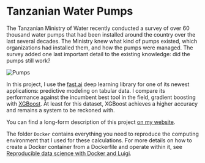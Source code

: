 Tanzanian Water Pumps
==============================

The Tanzanian Ministry of Water recently conducted a survey of over 60 thousand water pumps that had been installed around the country over the last several decades.  The Ministry knew what kind of pumps existed, which organizations had installed them, and how the pumps were managed.  The survey added one last important detail to the existing knowledge: did the pumps still work? 

![Pumps](pump1.png)

In this project, I use the [fast.ai](https://www.fast.ai/) deep learning library for one of its newest applications: predictive modeling on tabular data.  I compare its performance against the incumbent best tool in the field, gradient boosting with [XGBoost](https://xgboost.readthedocs.io/en/latest/). At least for this dataset, XGBoost achieves a higher accuracy and remains a system to be reckoned with.

You can find a long-form description of this project [on my website](https://www.martinalarcon.org/2019-06-01-water-pumps/).

The folder `Docker` contains everything you need to reproduce the computing environment that I used for these calculations. For more details on how to create a Docker container from a Dockerfile and operate within it, see [Reproducible data science with Docker and Luigi](https://www.martinalarcon.org/2019-06-08-reproducible-science/).